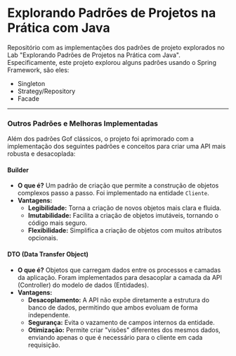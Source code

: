 # Explorando Padrões de Projetos na Prática com Java

Repositório com as implementações dos padrões de projeto explorados no Lab "Explorando Padrões de Projetos na Prática com Java". Especificamente, este projeto explorou alguns padrões usando o Spring Framework, são eles:
- Singleton
- Strategy/Repository
- Facade

---

### Outros Padrões e Melhoras Implementadas

Além dos padrões Gof clássicos, o projeto foi aprimorado com a implementação dos seguintes padrões e conceitos para criar uma API mais robusta e desacoplada:

#### Builder

- **O que é?** Um padrão de criação que permite a construção de objetos complexos passo a passo. Foi implementado na entidade `Cliente`.
- **Vantagens:**
    - **Legibilidade:** Torna a criação de novos objetos mais clara e fluida.
    - **Imutabilidade:** Facilita a criação de objetos imutáveis, tornando o código mais seguro.
    - **Flexibilidade:** Simplifica a criação de objetos com muitos atributos opcionais.

#### DTO (Data Transfer Object)

- **O que é?** Objetos que carregam dados entre os processos e camadas da aplicação. Foram implementados para desacoplar a camada da API (Controller) do modelo de dados (Entidades).
- **Vantagens:**
    - **Desacoplamento:** A API não expõe diretamente a estrutura do banco de dados, permitindo que ambos evoluam de forma independente.
    - **Segurança:** Evita o vazamento de campos internos da entidade.
    - **Otimização:** Permite criar "visões" diferentes dos mesmos dados, enviando apenas o que é necessário para o cliente em cada requisição.
